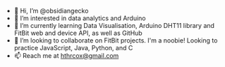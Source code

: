 - 👋 Hi, I’m @obsidiangecko
- 👀 I’m interested in data analytics and Arduino
- 🌱 I’m currently learning Data Visualisation, Arduino DHT11 library and FitBit web and device API, as well as GitHub
- 💞️ I’m looking to collaborate on FitBit projects. I'm a noobie! Looking to practice JavaScript, Java, Python, and C
- 📫 Reach me at hthrcox@gmail.com

<!---
obsidiangecko/obsidiangecko is a ✨ special ✨ repository because its `README.md` (this file) appears on your GitHub profile.
You can click the Preview link to take a look at your changes.
--->
